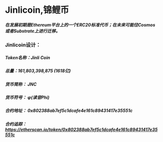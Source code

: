 # Jinlicoin,锦鲤币

##### 在发展初期是Ethereum平台上的一个ERC20标准代币；在未来可能往Cosmos或者Substrate上进行迁移。
### Jinlicoin设计：

##### Token名称：Jinli Coin
##### 总量：161,803,398,875 (1618亿)
##### 货币简称： JNC
##### 货币符号： φ(读音Phi)
##### 合约地址： 0x802388ab7ef5c1dcafe4e161c89431417e35551c
##### 合约追踪： https://etherscan.io/token/0x802388ab7ef5c1dcafe4e161c89431417e35551c
